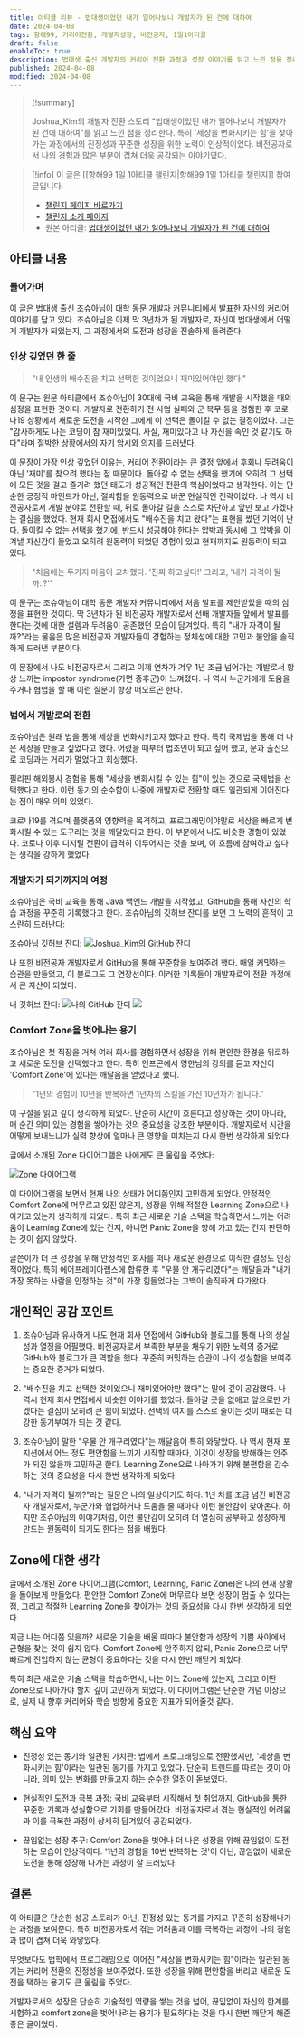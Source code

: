 ```yaml
---
title: 아티클 리뷰 - 법대생이었던 내가 일어나보니 개발자가 된 건에 대하여
date: 2024-04-08
tags: 항해99, 커리어전환, 개발자성장, 비전공자, 1일1아티클
draft: false
enableToc: true
description: 법대생 출신 개발자의 커리어 전환 과정과 성장 이야기를 읽고 느낀 점을 정리한다.
published: 2024-04-08
modified: 2024-04-08
---
```


> [!summary]
>
> Joshua_Kim의 개발자 전환 스토리 "법대생이었던 내가 일어나보니 개발자가 된 건에 대하여"를 읽고 느낀 점을 정리한다. 특히 '세상을 변화시키는 힘'을 찾아가는 과정에서의 진정성과 꾸준한 성장을 위한 노력이 인상적이었다. 비전공자로서 나의 경험과 많은 부분이 겹쳐 더욱 공감되는 이야기였다.

> [!info]
> 이 글은 [[항해99 1일 1아티클 챌린지|항해99 1일 1아티클 챌린지]] 참여 글입니다.
> - [챌린지 페이지 바로가기](https://99clubarticle.vercel.app/)
> - [챌린지 소개 페이지](https://hanghae99.spartacodingclub.kr/99club-1day1study)
> - 원본 아티클: [법대생이었던 내가 일어나보니 개발자가 된 건에 대하여](https://velog.io/@joshuara7235/%EB%B2%95%EB%8C%80%EC%83%9D%EC%9D%B4%EC%97%88%EB%8D%98-%EB%82%B4%EA%B0%80-%EC%9D%BC%EC%96%B4%EB%82%98%EB%B3%B4%EB%8B%88-%EA%B0%9C%EB%B0%9C%EC%9E%90%EA%B0%80-%EB%90%9C-%EA%B1%B4%EC%97%90-%EB%8C%80%ED%95%98%EC%97%AC)


## 아티클 내용

### 들어가며

이 글은 법대생 출신 조슈아님이 대학 동문 개발자 커뮤니티에서 발표한 자신의 커리어 이야기를 담고 있다. 조슈아님은 이제 막 3년차가 된 개발자로, 자신이 법대생에서 어떻게 개발자가 되었는지, 그 과정에서의 도전과 성장을 진솔하게 들려준다.

### 인상 깊었던 한 줄

> "내 인생의 배수진을 치고 선택한 것이었으니 재미있어야만 했다."

이 문구는 원문 아티클에서 조슈아님이 30대에 국비 교육을 통해 개발을 시작했을 때의 심정을 표현한 것이다. 개발자로 전환하기 전 사업 실패와 군 복무 등을 경험한 후 코로나19 상황에서 새로운 도전을 시작한 그에게 이 선택은 돌이킬 수 없는 결정이었다. 그는 "감사하게도 나는 코딩이 참 재미있었다. 사실, 재미있다고 나 자신을 속인 것 같기도 하다"라며 절박한 상황에서의 자기 암시와 의지를 드러냈다.

이 문장이 가장 인상 깊었던 이유는, 커리어 전환이라는 큰 결정 앞에서 후회나 두려움이 아닌 '재미'를 찾으려 했다는 점 때문이다. 돌아갈 수 없는 선택을 했기에 오히려 그 선택에 모든 것을 걸고 즐기려 했던 태도가 성공적인 전환의 핵심이었다고 생각한다. 이는 단순한 긍정적 마인드가 아닌, 절박함을 원동력으로 바꾼 현실적인 전략이었다. 나 역시 비전공자로서 개발 분야로 전환할 때, 뒤로 돌아갈 길을 스스로 차단하고 앞만 보고 가겠다는 결심을 했었다. 현재 회사 면접에서도 "배수진을 치고 왔다"는 표현을 썼던 기억이 난다. 돌이킬 수 없는 선택을 했기에, 반드시 성공해야 한다는 압박과 동시에 그 압박을 이겨낼 자신감이 들었고 오히려 원동력이 되었던 경험이 있고 현재까지도 원동력이 되고 있다.

> "처음에는 두가지 마음이 교차했다. '진짜 하고싶다!' 그리고, '내가 자격이 될까..?'"

이 문구는 조슈아님이 대학 동문 개발자 커뮤니티에서 처음 발표를 제안받았을 때의 심정을 표현한 것이다. 막 3년차가 된 비전공자 개발자로서 선배 개발자들 앞에서 발표를 한다는 것에 대한 설렘과 두려움이 공존했던 모습이 담겨있다. 특히 "내가 자격이 될까?"라는 물음은 많은 비전공자 개발자들이 경험하는 정체성에 대한 고민과 불안을 솔직하게 드러낸 부분이다.

이 문장에서 나도 비전공자로서 그리고 이제 연차가 겨우 1년 조금 넘어가는 개발로서 항상 느끼는 impostor syndrome(가면 증후군)이 느껴졌다. 나 역시 누군가에게 도움을 주거나 협업을 할 때 이런 질문이 항상 떠오르곤 한다.

### 법에서 개발로의 전환

조슈아님은 원래 법을 통해 세상을 변화시키고자 했다고 한다. 특히 국제법을 통해 더 나은 세상을 만들고 싶었다고 했다. 어렸을 때부터 법조인이 되고 싶어 했고, 문과 출신으로 코딩과는 거리가 멀었다고 회상했다.

필리핀 해외봉사 경험을 통해 "세상을 변화시킬 수 있는 힘"이 있는 것으로 국제법을 선택했다고 한다. 이런 동기의 순수함이 나중에 개발자로 전환할 때도 일관되게 이어진다는 점이 매우 의미 있었다.

코로나19를 겪으며 플랫폼의 영향력을 목격하고, 프로그래밍이야말로 세상을 빠르게 변화시킬 수 있는 도구라는 것을 깨달았다고 한다. 이 부분에서 나도 비슷한 경험이 있었다. 코로나 이후 디지털 전환이 급격히 이루어지는 것을 보며, 이 흐름에 참여하고 싶다는 생각을 강하게 했었다.

### 개발자가 되기까지의 여정

조슈아님은 국비 교육을 통해 Java 백엔드 개발을 시작했고, GitHub을 통해 자신의 학습 과정을 꾸준히 기록했다고 한다. 조슈아님의 깃허브 잔디를 보면 그 노력의 흔적이 고스란히 드러난다:

조슈아님 깃허브 잔디:
![Joshua_Kim의 GitHub 잔디](https://i.imgur.com/sQlbDnO.png)

나 또한 비전공자 개발자로서 GitHub을 통해 꾸준함을 보여주려 했다. 매일 커밋하는 습관을 만들었고, 이 블로그도 그 연장선이다. 이러한 기록들이 개발자로의 전환 과정에서 큰 자산이 되었다.

내 깃허브 잔디:
![나의 GitHub 잔디](https://i.imgur.com/lrK49Kn.png)
![](https://i.imgur.com/hudrDSr.png)

### Comfort Zone을 벗어나는 용기

조슈아님은 첫 직장을 거쳐 여러 회사를 경험하면서 성장을 위해 편안한 환경을 뒤로하고 새로운 도전을 선택했다고 한다. 특히 인프콘에서 영한님의 강의를 듣고 자신이 'Comfort Zone'에 있다는 깨달음을 얻었다고 했다.

> "1년의 경험이 10년을 반복하면 1년차의 스킬을 가진 10년차가 됩니다."

이 구절을 읽고 깊이 생각하게 되었다. 단순히 시간이 흐른다고 성장하는 것이 아니라, 매 순간 의미 있는 경험을 쌓아가는 것의 중요성을 강조한 부분이다. 개발자로서 시간을 어떻게 보내느냐가 실력 향상에 얼마나 큰 영향을 미치는지 다시 한번 생각하게 되었다.

글에서 소개된 Zone 다이어그램은 나에게도 큰 울림을 주었다:

![Zone 다이어그램](https://i.imgur.com/clAFak0.png)

이 다이어그램을 보면서 현재 나의 상태가 어디쯤인지 고민하게 되었다. 안정적인 Comfort Zone에 머무르고 있진 않은지, 성장을 위해 적절한 Learning Zone으로 나아가고 있는지 생각하게 되었다. 특히 최근 새로운 기술 스택을 학습하면서 느끼는 어려움이 Learning Zone에 있는 건지, 아니면 Panic Zone을 향해 가고 있는 건지 판단하는 것이 쉽지 않았다.

글쓴이가 더 큰 성장을 위해 안정적인 회사를 떠나 새로운 환경으로 이직한 결정도 인상적이었다. 특히 에어프레미아랩스에 합류한 후 "우물 안 개구리였다"는 깨달음과 "내가 가장 못하는 사람을 인정하는 것"이 가장 힘들었다는 고백이 솔직하게 다가왔다.

## 개인적인 공감 포인트

1. 조슈아님과 유사하게 나도 현재 회사 면접에서 GitHub와 블로그를 통해 나의 성실성과 열정을 어필했다. 비전공자로서 부족한 부분을 채우기 위한 노력의 증거로 GitHub와 블로그가 큰 역할을 했다. 꾸준히 커밋하는 습관이 나의 성실함을 보여주는 중요한 증거가 되었다.

2. "배수진을 치고 선택한 것이었으니 재미있어야만 했다"는 말에 깊이 공감했다. 나 역시 현재 회사 면접에서 비슷한 이야기를 했었다. 돌아갈 곳을 없애고 앞으로만 가겠다는 결심이 오히려 큰 힘이 되었다. 선택의 여지를 스스로 줄이는 것이 때로는 더 강한 동기부여가 되는 것 같다.

3. 조슈아님이 말한 "우물 안 개구리였다"는 깨달음이 특히 와닿았다. 나 역시 현재 포지션에서 어느 정도 편안함을 느끼기 시작할 때마다, 이것이 성장을 방해하는 안주가 되진 않을까 고민하곤 한다. Learning Zone으로 나아가기 위해 불편함을 감수하는 것의 중요성을 다시 한번 생각하게 되었다.

4. "내가 자격이 될까?"라는 질문은 나의 일상이기도 하다. 1년 차를 조금 넘긴 비전공자 개발자로서, 누군가와 협업하거나 도움을 줄 때마다 이런 불안감이 찾아온다. 하지만 조슈아님의 이야기처럼, 이런 불안감이 오히려 더 열심히 공부하고 성장하게 만드는 원동력이 되기도 한다는 점을 배웠다.

## Zone에 대한 생각

글에서 소개된 Zone 다이어그램(Comfort, Learning, Panic Zone)은 나의 현재 상황을 돌아보게 만들었다. 편안한 Comfort Zone에 머무르다 보면 성장이 멈출 수 있다는 점, 그리고 적절한 Learning Zone을 찾아가는 것의 중요성을 다시 한번 생각하게 되었다. 

지금 나는 어디쯤 있을까? 새로운 기술을 배울 때마다 불안함과 성장의 기쁨 사이에서 균형을 찾는 것이 쉽지 않다. Comfort Zone에 안주하지 않되, Panic Zone으로 너무 빠르게 진입하지 않는 균형이 중요하다는 것을 다시 한번 깨닫게 되었다.

특히 최근 새로운 기술 스택을 학습하면서, 나는 어느 Zone에 있는지, 그리고 어떤 Zone으로 나아가야 할지 깊이 고민하게 되었다. 이 다이어그램은 단순한 개념 이상으로, 실제 내 향후 커리어와 학습 방향에 중요한 지표가 되어줄것 같다.

## 핵심 요약

* 진정성 있는 동기와 일관된 가치관: 법에서 프로그래밍으로 전환했지만, '세상을 변화시키는 힘'이라는 일관된 동기를 가지고 있었다. 단순히 트렌드를 따르는 것이 아니라, 의미 있는 변화를 만들고자 하는 순수한 열정이 돋보였다.

* 현실적인 도전과 극복 과정: 국비 교육부터 시작해서 첫 취업까지, GitHub을 통한 꾸준한 기록과 성실함으로 기회를 만들어갔다. 비전공자로서 겪는 현실적인 어려움과 이를 극복한 과정이 상세히 담겨있어 공감되었다.

* 끊임없는 성장 추구: Comfort Zone을 벗어나 더 나은 성장을 위해 끊임없이 도전하는 모습이 인상적이다. '1년의 경험을 10번 반복하는 것'이 아닌, 끊임없이 새로운 도전을 통해 성장해 나가는 과정이 잘 드러났다.

## 결론

이 아티클은 단순한 성공 스토리가 아닌, 진정성 있는 동기를 가지고 꾸준히 성장해나가는 과정을 보여준다. 특히 비전공자로서 겪는 어려움과 이를 극복하는 과정이 나의 경험과 많이 겹쳐 더욱 와닿았다.

무엇보다도 법학에서 프로그래밍으로 이어진 "세상을 변화시키는 힘"이라는 일관된 동기는 커리어 전환의 진정성을 보여주었다. 또한 성장을 위해 편안함을 버리고 새로운 도전을 택하는 용기도 큰 울림을 주었다.

개발자로서의 성장은 단순히 기술적인 역량을 쌓는 것을 넘어, 끊임없이 자신의 한계를 시험하고 comfort zone을 벗어나려는 용기가 필요하다는 것을 다시 한번 깨닫게 해준 좋은 글이었다. 